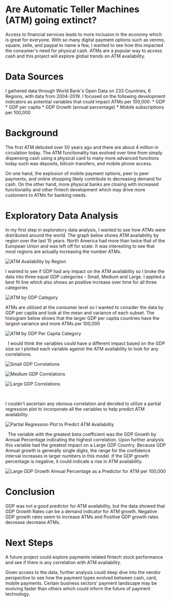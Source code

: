 # Are Automatic Teller Machines (ATM) going extinct?

Access to financial services leads to more inclusion in the economy which is great for everyone.  With so many digital payment options such as venmo, square, zelle, and paypal to name a few, I wanted to see how this impacted the consumer's need for physical cash.  ATMs are a popular way to access cash and this project will explore global trends on ATM availability.

# Data Sources
I gathered data through World Bank's Open Data on 233 Countries, 6 Regions, with data from 2004-2019.  I focused on the following development indicators as potential variables that could impact ATMs per 100,000:
    *  GDP
    *  GDP per capita
    *  GDP Growth (annual percentage)
    *  Mobile subscriptions per 100,000


# Background
The first ATM debuted over 50 years ago and there are about 4 million in circulation today.  The ATM functionality has evolved over time from simply dispensing cash using a physical card to many more advanced functions today such was deposits, bitcoin transfers, and mobile phone access.

On one hand, the explosion of mobile payment options, peer to peer payments, and online shopping likely contribute to decreasing demand for cash.  On the other hand, more physical banks are closing with increased functionality and other fintech development which may drive more customers to ATMs for banking needs.   

# Exploratory Data Analysis
In my first step in exploratory data analysis, I wanted to see how ATMs were distributed around the world. The graph below shows ATM availability by region over the last 15 years.  North America had more than twice that of the European Union and was left off for scale.  It was interesting to see that most regions are actually increasing the number ATMs.

![ATM Availability by Region](/img/ATM%20Availability%20by%20Region.png)

I wanted to see if GDP had any impact on the ATM availability so I broke the data into three equal GDP categories - Small, Medium and Large.  I applied a best fit line which also shows an positive increase over time for all three categories  

![ATM by GDP Category](/img/ATM%20per%20100,000%20by%20GDP%20Category%20Scatterplot.png)

ATMs are utilized at the consumer level so I wanted to consider the data by GDP per capita and look at the mean and variance of each subset. The histogram below shows that the larger GDP per capita countries have the largest variance and more ATMs per 100,000

![ATM by GDP Per Capita Category](/img/ATM%20per%20100,000%20by%20GDP%20Per%20Capita%20Quantile%20Combined%20Histogram.png)

&nbsp;
I would think the variables could have a different impact based on the GDP size so I plotted each variable against the ATM availability to look for any correlations. 

![Small GDP Correlations](/img/Small%20GDP%20Correlations%20Scatter%20Matrix.png)
&nbsp;

![Medium GDP Correlations](/img/Medium%20GDP%20Correlations%20Scatter%20Matrix.png)
&nbsp;

![Large GDP Correlations](/img/Large%20GDP%20Correlations%20Scatter%20Matrix.png)

&nbsp;

I couldn't ascertain any obvious correlation and decided to utilize a partial regression plot to incorporate all the variables to help predict ATM availability.  

![Partial Regression Plot to Predict ATM Availability](/img/World%20Correlations%20Scatter%20-%20Partial%20Regression.png)

&nbsp;
The variable with the greatest beta coefficient was the GDP Growth by Annual Percentage indicating the highest correlation. Upon further analysis this variable had the greatest impact on a Large GDP Country.  Because GDP Annual growth is generally single digits, the range for the confidence interval increases in larger numbers in this model.  If the GDP growth percentage is negative, it could indicate a rise in ATM availability.

![Large GDP Growth Annual Percentage as a Predictor for ATM per 100,000](/img/Large%20GDP%20Growth%20Annual%20Percentage%20as%20a%20Predictor%20for%20ATM%20per%20100,000.png)

# Conclusion
GDP was not a good predictor for ATM availability, but the data showed that GDP Growth Rates can be a demand indicator for ATM growth.  Negative GDP growth rates seem to increase ATMs and Positive GDP growth rates decrease decrease ATMs.  


# Next Steps
A future project could explore payments related fintech stock performance and see if there is any correlation with ATM availability.  

Given access to the data, further analysis could deep dive into the vendor perspective to see how the payment types evolved between cash, card, mobile payments.  Certain business sectors' payment landscape may be evolving faster than others which could inform the future of payment technology. 
